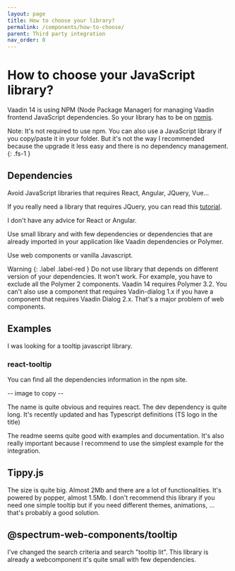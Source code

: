 ```yaml
---
layout: page
title: How to choose your library?
permalink: /components/how-to-choose/
parent: Third party integration
nav_order: 0
---
```


# How to choose your JavaScript library?

Vaadin 14 is using NPM (Node Package Manager) for managing Vaadin frontend JavaScript dependencies. So your library has to be on [npmjs](https://www.npmjs.com/).

Note: It's not required to use npm. You can also use a JavaScript library if you copy/paste it in your folder. But it's not the way I recommended because the upgrade it less easy and there is no dependency management.
{: .fs-1 }

## Dependencies

Avoid JavaScript libraries that requires React, Angular, JQuery, Vue...

If you really need a library that requires JQuery, you can read this [tutorial](https://vaadin.com/learn/tutorials/integrate-jquery-into-vaadin-flow).

I don't have any advice for React or Angular.

Use small library and with few dependencies or dependencies that are already imported in your application like Vaadin dependencies or Polymer.

Use web components or vanilla Javascript.


Warning
{: .label .label-red }
Do not use library that depends on different version of your dependencies. It won't work.
For example, you have to exclude all the Polymer 2 components. Vaadin 14 requires Polymer 3.2.
You can't also use a component that requires Vadin-dialog 1.x if you have a component that requires Vaadin Dialog 2.x.
That's a major problem of web components.

## Examples

I was looking for a tooltip javascript library.

### react-tooltip

You can find all the dependencies information in the npm site.

-- image to copy --

The name is quite obvious and requires react.
The dev dependency is quite long.
It's recently updated and has Typescript definitions (TS logo in the title)

The readme seems quite good with examples and documentation. It's also really important because I recommend to use the simplest example for the integration.

## Tippy.js

The size is quite big. Almost 2Mb and there are a lot of functionalities. It's powered by popper, almost 1.5Mb.
I don't recommend this library if you need one simple tooltip but if you need different themes, animations, ... that's probably a good solution.


## @spectrum-web-components/tooltip

I've changed the search criteria and search "tooltip lit".
This library is already a webcomponent it's quite small with few dependencies.



